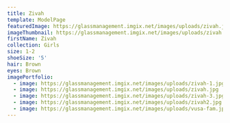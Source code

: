 ```yaml
---
title: Zivah
template: ModelPage
featuredImage: https://glassmanagement.imgix.net/images/uploads/zivah.jpg
imageThumbnail: https://glassmanagement.imgix.net/images/uploads/zivah.jpg
firstName: Zivah
collection: Girls
size: 1-2
shoeSize: '5'
hair: Brown
eyes: Brown
imagePortfolio:
  - image: https://glassmanagement.imgix.net/images/uploads/zivah-1.jpg
  - image: https://glassmanagement.imgix.net/images/uploads/zivah.jpg
  - image: https://glassmanagement.imgix.net/images/uploads/zivah-3.jpg
  - image: https://glassmanagement.imgix.net/images/uploads/zivah2.jpg
  - image: https://glassmanagement.imgix.net/images/uploads/vusa-fam.jpg
---
```



